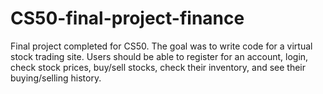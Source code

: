 # CS50-final-project-finance
Final project completed for CS50. The goal was to write code for a virtual stock trading site. Users should be able to register for an account, login, check stock prices, buy/sell stocks, check their inventory, and see their buying/selling history.
